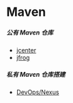 # Maven

##### 公有 Maven 仓库

* [jcenter](https://bintray.com/bintray/jcenter)
* [jfrog](https://oss.jfrog.org/artifactory/webapp/#/home)

##### 私有 Maven 仓库搭建

* [DevOps/Nexus](/dev-ops/registry/nexus.md)
